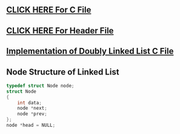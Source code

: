 ## [CLICK HERE For C File](../lab10/1.c)

## [CLICK HERE For Header File](../lab10/1.c)

## [Implementation of Doubly Linked List C File](../lab10/1.c)
## Node Structure of Linked List
```c
typedef struct Node node;
struct Node
{
    int data;
    node *next;
    node *prev;
};
node *head = NULL;
```
